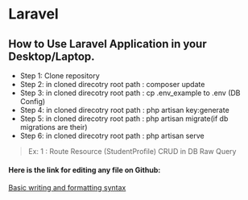 # Laravel
## How to Use Laravel Application in your Desktop/Laptop.

- Step 1: Clone repository
- Step 2: in cloned direcotry root path : composer update
- Step 3: in cloned direcotry root path : cp .env_example to .env (DB Config)
- Step 4: in cloned direcotry root path : php artisan key:generate
- Step 5: in cloned direcotry root path : php artisan migrate(if db migrations are their)
- Step 6: in cloned direcotry root path : php artisan serve

> Ex: 1 : Route Resource (StudentProfile) CRUD in DB Raw Query



#### Here is the link for editing any file on Github:
[Basic writing and formatting syntax](https://help.github.com/articles/basic-writing-and-formatting-syntax/)
